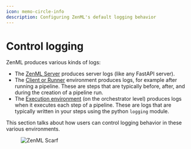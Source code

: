 ```yaml
---
icon: memo-circle-info
description: Configuring ZenML's default logging behavior
---
```


# Control logging

ZenML produces various kinds of logs:

* The [ZenML Server](../../getting-started/deploying-zenml/README.md) produces server logs (like any FastAPI server).
* The [Client or Runner](../pipeline-development/configure-python-environments/README.md#client-environment-or-the-runner-environment) environment produces logs, for example after running a pipeline. These are steps that are typically before, after, and during the creation of a pipeline run.
* The [Execution environment](../pipeline-development/configure-python-environments/README.md#execution-environments) (on the orchestrator level) produces logs when it executes each step of a pipeline. These are logs that are typically written in your steps using the python `logging` module.

This section talks about how users can control logging behavior in these various environments.

<figure><img src="https://static.scarf.sh/a.png?x-pxid=f0b4f458-0a54-4fcd-aa95-d5ee424815bc" alt="ZenML Scarf"><figcaption></figcaption></figure>
